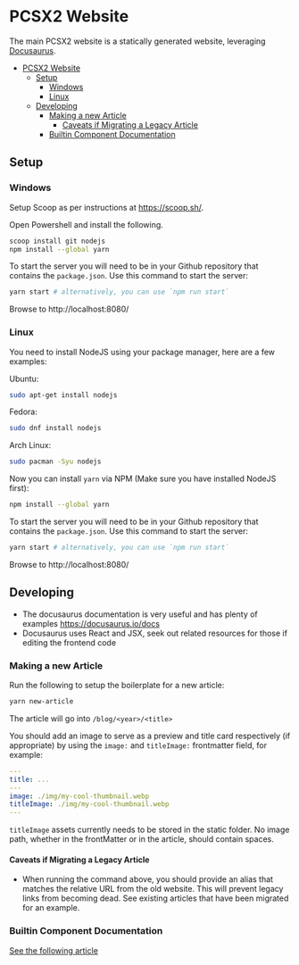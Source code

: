 # PCSX2 Website

The main PCSX2 website is a statically generated website, leveraging [Docusaurus](https://docusaurus.io/docs).

- [PCSX2 Website](#pcsx2-website)
  - [Setup](#setup)
    - [Windows](#windows)
    - [Linux](#linux)
  - [Developing](#developing)
    - [Making a new Article](#making-a-new-article)
      - [Caveats if Migrating a Legacy Article](#caveats-if-migrating-a-legacy-article)
    - [Builtin Component Documentation](#builtin-component-documentation)

## Setup

### Windows

Setup Scoop as per instructions at https://scoop.sh/.

Open Powershell and install the following.

```bash
scoop install git nodejs
npm install --global yarn
```

To start the server you will need to be in your Github repository that contains the `package.json`. Use this command to start the server:

```bash
yarn start # alternatively, you can use `npm run start`
```

Browse to http://localhost:8080/

### Linux

You need to install NodeJS using your package manager, here are a few examples:

Ubuntu:

```sh
sudo apt-get install nodejs
```

Fedora:

```sh
sudo dnf install nodejs
```

Arch Linux:

```sh
sudo pacman -Syu nodejs
```

Now you can install `yarn` via NPM (Make sure you have installed NodeJS first):

```sh
npm install --global yarn
```

To start the server you will need to be in your Github repository that contains the `package.json`. Use this command to start the server:

```bash
yarn start # alternatively, you can use `npm run start`
```

Browse to http://localhost:8080/

## Developing

- The docusaurus documentation is very useful and has plenty of examples https://docusaurus.io/docs
- Docusaurus uses React and JSX, seek out related resources for those if editing the frontend code

### Making a new Article

Run the following to setup the boilerplate for a new article:

```bash
yarn new-article
```

The article will go into `/blog/<year>/<title>`

You should add an image to serve as a preview and title card respectively (if appropriate) by using the `image:` and `titleImage:` frontmatter field, for example:

```yaml
---
title: ...
---
image: ./img/my-cool-thumbnail.webp
titleImage: ./img/my-cool-thumbnail.webp
---
```

`titleImage` assets currently needs to be stored in the static folder.
No image path, whether in the frontMatter or in the article, should contain spaces.

#### Caveats if Migrating a Legacy Article

- When running the command above, you should provide an alias that matches the relative URL from the old website. This will prevent legacy links from becoming dead. See existing articles that have been migrated for an example.

### Builtin Component Documentation

[See the following article](/usage_docs/components.md)
